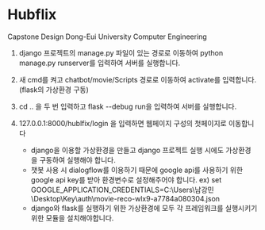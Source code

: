 # Hubflix
Capstone Design
Dong-Eui University Computer Engineering

1. django 프로젝트의 manage.py 파일이 있는 경로로 이동하여 python manage.py runserver를 입력하여 서버를 실행합니다.
2. 새 cmd를 켜고 chatbot/movie/Scripts 경로로 이동하여 activate를 입력합니다. (flask의 가상환경 구동)
3. cd .. 을 두 번 입력하고 flask --debug run을 입력하여 서버를 실행합니다.
4. 127.0.0.1:8000/hublfix/login 을 입력하면 웹페이지 구성의 첫페이지로 이동합니다

   * django을 이용할 가상환경을 만들고 django 프로젝트 실행 시에도 가상환경을 구동하여 실행해야 합니다.
   * 챗봇 사용 시 dialogflow를 이용하기 때문에 google api를 사용하기 위한 google api key를 받아 환경변수로 설정해주어야 합니다. ex) set GOOGLE_APPLICATION_CREDENTIALS=C:\Users\남강민\Desktop\Key\auth\movie-reco-wlx9-a7784a080304.json
   * django와 flask를 실행하기 위한 가상환경에 모두 각 프레임워크를 실행시키기 위한 모듈을 설치해야합니다.
